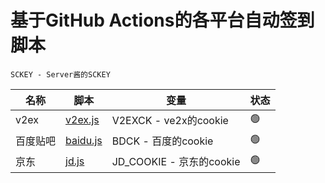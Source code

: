 # 基于GitHub Actions的各平台自动签到脚本



`SCKEY - Server酱的SCKEY`

| 名称     | 脚本                   | 变量                  | 状态 |
| -------- | ---------------------- | --------------------- | ---- |
| v2ex     | [v2ex.js](./v2ex.js)   | V2EXCK - ve2x的cookie | 🟢    |
| 百度贴吧 | [baidu.js](./baidu.js) | BDCK - 百度的cookie  | 🟢    |
| 京东 | [jd.js](./jd.js) | JD_COOKIE - 京东的cookie | 🟢 |

